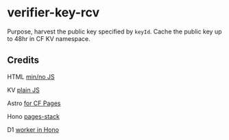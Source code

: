# verifier-key-rcv

Purpose, harvest the public key specified by `keyId`.
 Cache the public key up to 48hr in CF KV namespace.



## Credits
HTML [min/no JS](https://developers.cloudflare.com/pages/tutorials/forms/)

KV [plain JS](https://developers.cloudflare.com/workers/tutorials/build-a-jamstack-app/)

Astro [for CF Pages](https://docs.astro.build/en/guides/deploy/cloudflare/#using-pages-functions)

Hono [pages-stack](https://github.com/honojs/examples/tree/main/pages-stack)

D1 [worker in Hono](https://blog.cloudflare.com/making-static-sites-dynamic-with-cloudflare-d1/)



